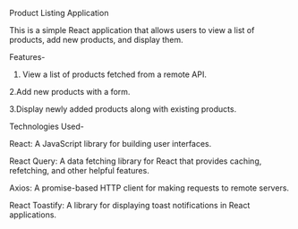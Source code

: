 
Product Listing Application


This is a simple React application that allows users to view a list of products, add new products, and display them.

Features-
1. View a list of products fetched from a remote API.

2.Add new products with a form.

3.Display newly added products along with existing products.

Technologies Used-

React: A JavaScript library for building user interfaces.

React Query: A data fetching library for React that provides caching, refetching, and other helpful features.

Axios: A promise-based HTTP client for making requests to remote servers.

React Toastify: A library for displaying toast notifications in React applications.
